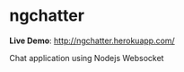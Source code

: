 # ngchatter

**Live Demo**: http://ngchatter.herokuapp.com/

Chat application using Nodejs Websocket
